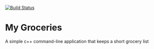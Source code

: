[![Build Status](https://travis-ci.org/krasmussen3/MyGroceries.svg?branch=master)](https://travis-ci.org/krasmussen3/MyGroceries)

# My Groceries

A simple c++ command-line application that keeps a short grocery list
